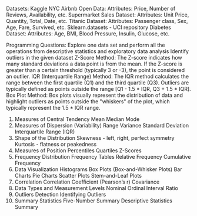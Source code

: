 Datasets:
Kaggle
NYC Airbnb Open Data: Attributes: Price, Number of Reviews, Availability, etc.
Supermarket Sales Dataset: Attributes: Unit Price, Quantity, Total, Date, etc.
Titanic Dataset: Attributes: Passenger class, Sex, Age, Fare, Survived, etc.
Sklearn.datasets - UCI repository
Diabetes Dataset: Attributes: Age, BMI, Blood Pressure, Insulin, Glucose, etc.

Programming Questions:
Explore one data set and perform all the operations from descriptive statistics and exploratory data analysis
Identify outliers in the given dataset
Z-Score Method: The Z-score indicates how many standard deviations a data point is from the mean. If the Z-score is greater than a certain threshold (typically 3 or -3), the point is considered an outlier.
IQR (Interquartile Range) Method: The IQR method calculates the range between the first quartile (Q1) and the third quartile (Q3). Outliers are typically defined as points outside the range [Q1 - 1.5 * IQR, Q3 + 1.5 * IQR].
Box Plot Method: Box plots visually represent the distribution of data and highlight outliers as points outside the "whiskers" of the plot, which typically represent the 1.5 * IQR range.


1. Measures of Central Tendency
Mean
Median
Mode
2. Measures of Dispersion (Variability)
Range
Variance
Standard Deviation
Interquartile Range (IQR)
3. Shape of the Distribution
Skewness - left, right, perfect symmetry
Kurtosis - flatness or peakedness
4. Measures of Position
Percentiles
Quartiles
Z-Scores
5. Frequency Distribution
Frequency Tables
Relative Frequency
Cumulative Frequency
6. Data Visualization
Histograms
Box Plots (Box-and-Whisker Plots)
Bar Charts
Pie Charts
Scatter Plots
Stem-and-Leaf Plots
7. Correlation
Correlation Coefficient (Pearson’s r)
Covariance
8. Data Types and Measurement Levels
Nominal
Ordinal
Interval
Ratio
9. Outliers Detection
Identifying Outliers
10. Summary Statistics
Five-Number Summary
Descriptive Statistics Summary

